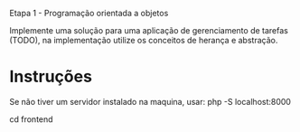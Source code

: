 Etapa 1 - Programação orientada a objetos


Implemente uma solução para uma aplicação de gerenciamento de tarefas (TODO), na implementação utilize os conceitos de herança e abstração.    

# Instruções    

Se não tiver um servidor instalado na maquina, usar: php -S localhost:8000     

cd frontend    

